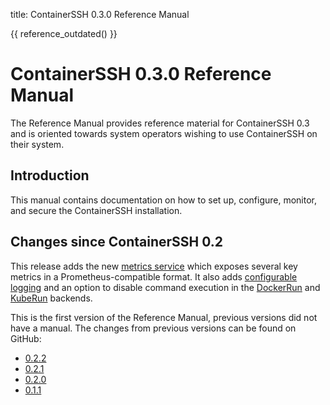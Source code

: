 title: ContainerSSH 0.3.0 Reference Manual

{{ reference_outdated() }}

<h1>ContainerSSH 0.3.0 Reference Manual</h1>

The Reference Manual provides reference material for ContainerSSH 0.3 and is oriented towards system operators wishing to use ContainerSSH on their system.

## Introduction

This manual contains documentation on how to set up, configure, monitor, and secure the ContainerSSH installation.

## Changes since ContainerSSH 0.2

This release adds the new [metrics service](metrics.md) which exposes several key metrics in a Prometheus-compatible format. It also adds [configurable logging](logging.md) and an option to disable command execution in the [DockerRun](dockerrun.md) and [KubeRun](kuberun.md) backends.

This is the first version of the Reference Manual, previous versions did not have a manual. The changes from previous versions can be found on GitHub:

- [0.2.2](https://github.com/ContainerSSH/ContainerSSH/releases/tag/0.2.2)
- [0.2.1](https://github.com/ContainerSSH/ContainerSSH/releases/tag/0.2.1)
- [0.2.0](https://github.com/ContainerSSH/ContainerSSH/releases/tag/0.2.0)
- [0.1.1](https://github.com/ContainerSSH/ContainerSSH/releases/tag/0.1.1)

